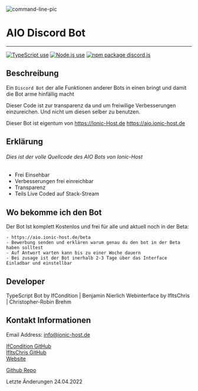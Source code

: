 ![command-line-pic](https://aio.ionic-host.de/assets/img/code.png)

# AIO Discord Bot

---

<a href="https://img.shields.io/badge/JavaScipt-100%25-yellow"><img alt="TypeScript use" src="https://img.shields.io/badge/TypeScript-100%25-blue"></a>
<a href="https://img.shields.io/badge/Used-Node.js-red"><img alt="Node.js use" src="https://img.shields.io/badge/Used-Node.js-red"></a>
<a href="https://img.shields.io/badge/npm-discord.js-orange"><img alt="npm package discord.js" src="https://img.shields.io/badge/npm-discord.js-orange"></a>

## Beschreibung

Ein `Discord Bot` der alle Funktionen anderer Bots in einen bringt und damit die Bot arme hinfällig macht

Dieser Code ist zur transparenz da und um freiwilige Verbesserungen einzureichen. Und nicht um diesen selber zu benutzen.

Dieser Bot ist eigentum von https://Ionic-Host.de https://aio.ionic-host.de 

## Erklärung

###### Dies ist der volle Quellcode des AIO Bots von Ionic-Host

- Frei Einsehbar
- Verbesserungen frei einreichbar
- Transparenz
- Teils Live Coded auf Stack-Stream

## Wo bekomme ich den Bot

Der Bot Ist komplett Kostenlos und frei für alle und aktuell noch in der Beta:

```
- https://aio.ionic-host.de/beta
- Bewerbung senden und erklären warum genau du den bot in der Beta haben solltest
- Auf Antwort warten kann bis zu einer Woche dauern
- Bei zusage ist der Bot inerhalb 2-3 Tage über das Interface Einladbar und einstellbar
```

## Developer

TypeScript Bot by IfCondition | Benjamin Nierlich Webinterface by IfItsChris | Christopher-Robin Brehm 

## Kontakt Informationen

Email Address: info@ionic-host.de

[IfCondition GitHub](https://github.com/nfifcondition)<br>
[IfItsChris GitHub](https://github.com/IfItsChris)<br>
[Website](https://aio.ionic.host.de)

[Github Repo](https://github.com/https://github.com/PublicVoidEnable/AIO-Bot)

Letzte Änderungen 24.04.2022
